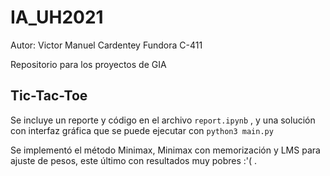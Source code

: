 # IA_UH2021
Autor: Victor Manuel Cardentey Fundora C-411

Repositorio para los proyectos de GIA

## Tic-Tac-Toe

Se incluye un reporte y código en el archivo `report.ipynb` , y una solución con interfaz gráfica que se puede ejecutar con `python3 main.py` 

Se implementó el método Minimax, Minimax con memorización  y LMS para ajuste de pesos, este último con resultados muy pobres :'( .

